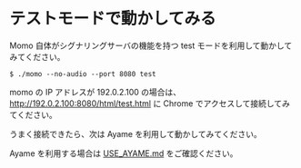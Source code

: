 # テストモードで動かしてみる


Momo 自体がシグナリングサーバの機能を持つ test モードを利用して動かしてみてください。

```shell
$ ./momo --no-audio --port 8080 test
```

momo の IP アドレスが 192.0.2.100 の場合は、
http://192.0.2.100:8080/html/test.html に Chrome でアクセスして接続してみてください。

うまく接続できたら、次は Ayame を利用して動かしてみてください。

Ayame を利用する場合は [USE_AYAME.md](USE_AYAME.md) をご確認ください。

